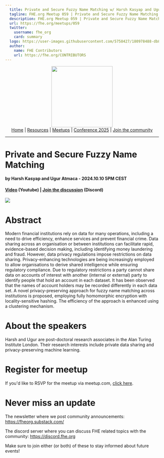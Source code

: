 ```yaml
---
  title: Private and Secure Fuzzy Name Matching w/ Harsh Kasyap and Ugur Atmaca | FHE.org Meetup 059
  tagline: FHE.org Meetup 059 | Private and Secure Fuzzy Name Matching w/ Harsh Kasyap and Ugur Atmaca
  description: FHE.org Meetup 059 | Private and Secure Fuzzy Name Matching w/ Harsh Kasyap and Ugur Atmaca
  url: https://fhe.org/meetups/059
  twitter:
    username: fhe_org
    card: summary
  logo: https://user-images.githubusercontent.com/5758427/180978488-db825482-5a58-4c7c-9589-c494a6f0be04.png
  author:
    name: FHE Contributors
    url: https://fhe.org/CONTRIBUTORS
---
```


<!-- Main header navigation -->
<p align="center">
  <img width="200" src="https://user-images.githubusercontent.com/5758427/180978488-db825482-5a58-4c7c-9589-c494a6f0be04.png"><br/>
  <a href="https://fhe-org.github.io">Home</a> | <a href="https://fhe-org.github.io/resources">Resources</a> | <a href="https://fhe-org.github.io/meetups/">Meetups</a> | <a href="https://fhe-org.github.io/conferences/conference-2025/">Conference 2025</a> | <a href="https://fhe-org.github.io/community">Join the community</a>
</p>
<hr/>
<!-- /Main header navigation -->


# Private and Secure Fuzzy Name Matching
#### by Harsh Kasyap and Ugur Atmaca - 2024.10.10 5PM CEST
#### <a href="https://www.youtube.com/watch?v=psoAyKd3z84&list=PLnbmMskCVh1chnSM8Jjy6Nk3IH6fpn7MM&index=1">Video</a> (Youtube) | <a href="https://discord.fhe.org">Join the discussion</a> (Discord)

<a href="https://www.meetup.com/fhe-org/events/303724680/?utm_medium=referral&utm_campaign=share-btn_savedevents_share_modal&utm_source=link"><img src="https://github.com/user-attachments/assets/7897dd12-c33e-407a-9f5e-b6dd1ee7e75c"></a>

# Abstract

Modern financial institutions rely on data for many operations, including a need to drive efficiency, enhance services and prevent financial crime. Data sharing across an organisation or between institutions can facilitate rapid, evidence-based decision making, including identifying money laundering and fraud. However, data privacy regulations impose restrictions on data sharing. Privacy-enhancing technologies are being increasingly employed to allow organisations to derive shared intelligence while ensuring regulatory compliance. Due to regulatory restrictions a party cannot share data on accounts of interest with another (internal or external) party to identify people that hold an account in each dataset. It has been observed that the names of account holders may be recorded differently in each data set. A novel privacy-preserving approach for fuzzy name matching across institutions is proposed, employing fully homomorphic encryption with locality-sensitive hashing. The efficiency of the approach is enhanced using a clustering mechanism.

# About the speakers

Harsh and Ugur are post-doctoral research associates in the Alan Turing Institute London. Their research interests include private data sharing and privacy-preserving machine learning.

# Register for meetup

If you'd like to RSVP for the meetup via meetup.com, <a href="https://www.meetup.com/fhe-org/events/303724680/?utm_medium=referral&utm_campaign=share-btn_savedevents_share_modal&utm_source=link">click here</a>.

# Never miss an update

The newsletter where we post community announcements: https://fheorg.substack.com/

The discord server where you can discuss FHE related topics with the community: https://discord.fhe.org

Make sure to join either (or both) of these to stay informed about future events!
